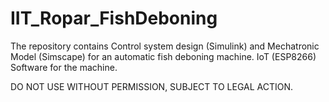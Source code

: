 # IIT_Ropar_FishDeboning

The repository contains Control system design (Simulink) and Mechatronic Model (Simscape) for an automatic fish deboning machine.
IoT (ESP8266) Software for the machine.

DO NOT USE WITHOUT PERMISSION, SUBJECT TO LEGAL ACTION.
